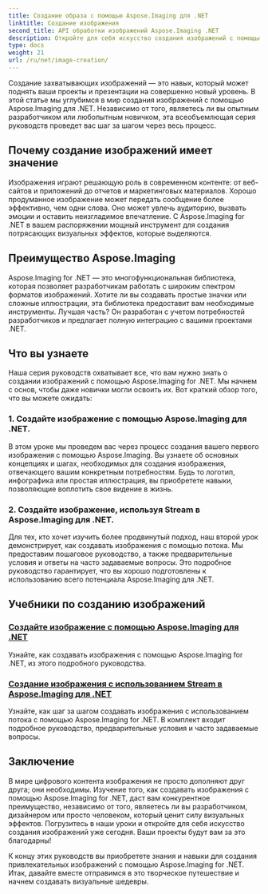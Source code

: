 ```yaml
---
title: Создание образа с помощью Aspose.Imaging для .NET
linktitle: Создание изображения
second_title: API обработки изображений Aspose.Imaging .NET
description: Откройте для себя искусство создания изображений с помощью Aspose.Imaging для .NET. Научитесь создавать потрясающие визуальные эффекты в этой обширной серии руководств.
type: docs
weight: 21
url: /ru/net/image-creation/
---
```


Создание захватывающих изображений — это навык, который может поднять ваши проекты и презентации на совершенно новый уровень. В этой статье мы углубимся в мир создания изображений с помощью Aspose.Imaging для .NET. Независимо от того, являетесь ли вы опытным разработчиком или любопытным новичком, эта всеобъемлющая серия руководств проведет вас шаг за шагом через весь процесс.

## Почему создание изображений имеет значение

Изображения играют решающую роль в современном контенте: от веб-сайтов и приложений до отчетов и маркетинговых материалов. Хорошо продуманное изображение может передать сообщение более эффективно, чем одни слова. Оно может увлечь аудиторию, вызвать эмоции и оставить неизгладимое впечатление. С Aspose.Imaging for .NET в вашем распоряжении мощный инструмент для создания потрясающих визуальных эффектов, которые выделяются.

## Преимущество Aspose.Imaging

Aspose.Imaging for .NET — это многофункциональная библиотека, которая позволяет разработчикам работать с широким спектром форматов изображений. Хотите ли вы создавать простые значки или сложные иллюстрации, эта библиотека предоставит вам необходимые инструменты. Лучшая часть? Он разработан с учетом потребностей разработчиков и предлагает полную интеграцию с вашими проектами .NET.

## Что вы узнаете

Наша серия руководств охватывает все, что вам нужно знать о создании изображений с помощью Aspose.Imaging for .NET. Мы начнем с основ, чтобы даже новички могли освоить их. Вот краткий обзор того, что вы можете ожидать:

### 1. Создайте изображение с помощью Aspose.Imaging для .NET.
   В этом уроке мы проведем вас через процесс создания вашего первого изображения с помощью Aspose.Imaging. Вы узнаете об основных концепциях и шагах, необходимых для создания изображения, отвечающего вашим конкретным потребностям. Будь то логотип, инфографика или простая иллюстрация, вы приобретете навыки, позволяющие воплотить свое видение в жизнь.

### 2. Создайте изображение, используя Stream в Aspose.Imaging для .NET.
   Для тех, кто хочет изучить более продвинутый подход, наш второй урок демонстрирует, как создавать изображения с помощью потока. Мы предоставим пошаговое руководство, а также предварительные условия и ответы на часто задаваемые вопросы. Это подробное руководство гарантирует, что вы хорошо подготовлены к использованию всего потенциала Aspose.Imaging для .NET.

## Учебники по созданию изображений
### [Создайте изображение с помощью Aspose.Imaging для .NET](./create-an-image/)
Узнайте, как создавать изображения с помощью Aspose.Imaging for .NET, из этого подробного руководства.
### [Создание изображения с использованием Stream в Aspose.Imaging для .NET](./create-image-using-stream/)
Узнайте, как шаг за шагом создавать изображения с использованием потока с помощью Aspose.Imaging for .NET. В комплект входит подробное руководство, предварительные условия и часто задаваемые вопросы.

## Заключение

В мире цифрового контента изображения не просто дополняют друг друга; они необходимы. Изучение того, как создавать изображения с помощью Aspose.Imaging for .NET, даст вам конкурентное преимущество, независимо от того, являетесь ли вы разработчиком, дизайнером или просто человеком, который ценит силу визуальных эффектов. Погрузитесь в наши уроки и откройте для себя искусство создания изображений уже сегодня. Ваши проекты будут вам за это благодарны!

К концу этих руководств вы приобретете знания и навыки для создания привлекательных изображений с помощью Aspose.Imaging for .NET. Итак, давайте вместе отправимся в это творческое путешествие и начнем создавать визуальные шедевры.